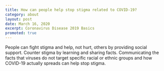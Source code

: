 ```yaml
---
title: How can people help stop stigma related to COVID-19?
category: about
layout: post
date: March 16, 2020
excerpt: Coronavirus Disease 2019 Basics
promoted: true
---
```


People can fight stigma and help, not hurt, others by providing social support. Counter stigma by learning and sharing facts. 
Communicating the facts that viruses do not target specific racial or ethnic groups and how COVID-19 actually spreads can help 
stop stigma.


